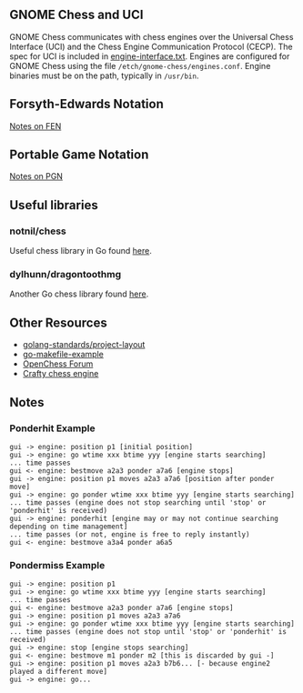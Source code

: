 ## GNOME Chess and UCI
GNOME Chess communicates with chess engines over the Universal Chess Interface 
(UCI) and the Chess Engine Communication Protocol (CECP). The spec for UCI is
included in [engine-interface.txt](./engine-interface.txt). Engines are
configured for GNOME Chess using the file `/etch/gnome-chess/engines.conf`. 
Engine binaries must be on the path, typically in `/usr/bin`.

## Forsyth-Edwards Notation
[Notes on FEN](https://en.wikipedia.org/wiki/Forsyth%E2%80%93Edwards_Notation)

## Portable Game Notation
[Notes on PGN](https://en.wikipedia.org/wiki/Portable_Game_Notation)

## Useful libraries
### notnil/chess
Useful chess library in Go found [here](https://github.com/notnil/chess).

###  dylhunn/dragontoothmg
Another Go chess library found [here](https://github.com/dylhunn/dragontoothmg).

## Other Resources
* [golang-standards/project-layout](https://github.com/golang-standards/project-layout)
* [go-makefile-example](https://github.com/azer/go-makefile-example)
* [OpenChess Forum](https://www.open-chess.org/index.php)
* [Crafty chess engine](http://craftychess.com/)

## Notes
### Ponderhit Example
```
gui -> engine: position p1 [initial position]
gui -> engine: go wtime xxx btime yyy [engine starts searching]
... time passes
gui <- engine: bestmove a2a3 ponder a7a6 [engine stops]
gui -> engine: position p1 moves a2a3 a7a6 [position after ponder move]
gui -> engine: go ponder wtime xxx btime yyy [engine starts searching]
... time passes (engine does not stop searching until 'stop' or 'ponderhit' is received)
gui -> engine: ponderhit [engine may or may not continue searching depending on time management]
... time passes (or not, engine is free to reply instantly)
gui <- engine: bestmove a3a4 ponder a6a5
```

### Pondermiss Example
```
gui -> engine: position p1
gui -> engine: go wtime xxx btime yyy [engine starts searching]
... time passes
gui <- engine: bestmove a2a3 ponder a7a6 [engine stops]
gui -> engine: position p1 moves a2a3 a7a6
gui -> engine: go ponder wtime xxx btime yyy [engine starts searching]
... time passes (engine does not stop until 'stop' or 'ponderhit' is received)
gui -> engine: stop [engine stops searching]
gui <- engine: bestmove m1 ponder m2 [this is discarded by gui -]
gui -> engine: position p1 moves a2a3 b7b6... [- because engine2 played a different move]
gui -> engine: go...
```
